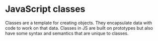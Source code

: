 # JavaScript classes
Classes are a template for creating objects. They encapsulate data with code to work on that data. Classes in JS are built on prototypes but also have some syntax and semantics that are unique to classes.
